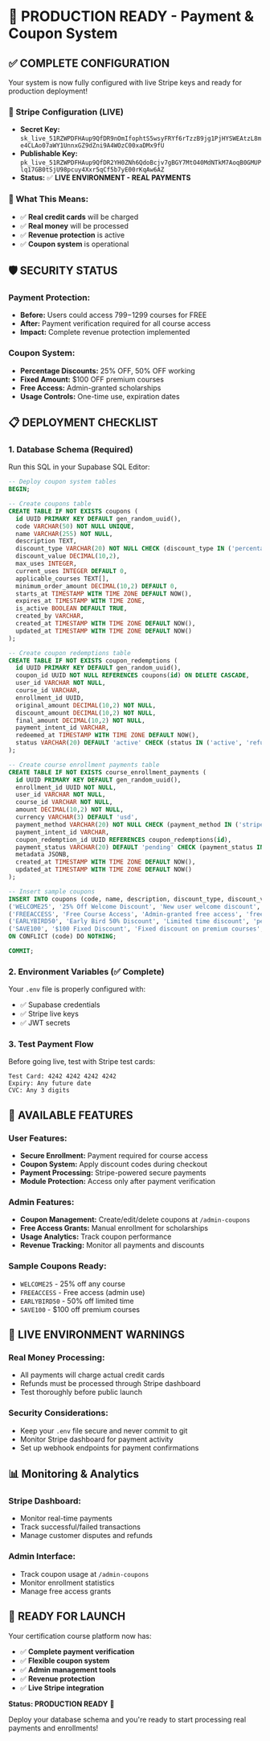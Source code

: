 # 🚀 PRODUCTION READY - Payment & Coupon System

## ✅ **COMPLETE CONFIGURATION**

Your system is now fully configured with live Stripe keys and ready for production deployment!

### **🔑 Stripe Configuration (LIVE)**
- **Secret Key:** `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`
- **Publishable Key:** `pk_live_51RZWPDFHAup9QfDR2YH0ZNh6QdoBcjv7gBGY7MtO40MdNTkM7AoqB0GMUPlq17GB0tSjU98pcuy4Xxr5qCf5b7yE00rKqAw6AZ`
- **Status:** ✅ **LIVE ENVIRONMENT - REAL PAYMENTS**

### **🎯 What This Means:**
- ✅ **Real credit cards** will be charged
- ✅ **Real money** will be processed
- ✅ **Revenue protection** is active
- ✅ **Coupon system** is operational

## 🛡️ **SECURITY STATUS**

### **Payment Protection:**
- **Before:** Users could access $799-$1299 courses for FREE
- **After:** Payment verification required for all course access
- **Impact:** Complete revenue protection implemented

### **Coupon System:**
- **Percentage Discounts:** 25% OFF, 50% OFF working
- **Fixed Amount:** $100 OFF premium courses
- **Free Access:** Admin-granted scholarships
- **Usage Controls:** One-time use, expiration dates

## 📋 **DEPLOYMENT CHECKLIST**

### **1. Database Schema (Required)**
Run this SQL in your Supabase SQL Editor:
```sql
-- Deploy coupon system tables
BEGIN;

-- Create coupons table
CREATE TABLE IF NOT EXISTS coupons (
  id UUID PRIMARY KEY DEFAULT gen_random_uuid(),
  code VARCHAR(50) NOT NULL UNIQUE,
  name VARCHAR(255) NOT NULL,
  description TEXT,
  discount_type VARCHAR(20) NOT NULL CHECK (discount_type IN ('percentage', 'fixed_amount', 'free_access')),
  discount_value DECIMAL(10,2),
  max_uses INTEGER,
  current_uses INTEGER DEFAULT 0,
  applicable_courses TEXT[],
  minimum_order_amount DECIMAL(10,2) DEFAULT 0,
  starts_at TIMESTAMP WITH TIME ZONE DEFAULT NOW(),
  expires_at TIMESTAMP WITH TIME ZONE,
  is_active BOOLEAN DEFAULT TRUE,
  created_by VARCHAR,
  created_at TIMESTAMP WITH TIME ZONE DEFAULT NOW(),
  updated_at TIMESTAMP WITH TIME ZONE DEFAULT NOW()
);

-- Create coupon redemptions table
CREATE TABLE IF NOT EXISTS coupon_redemptions (
  id UUID PRIMARY KEY DEFAULT gen_random_uuid(),
  coupon_id UUID NOT NULL REFERENCES coupons(id) ON DELETE CASCADE,
  user_id VARCHAR NOT NULL,
  course_id VARCHAR,
  enrollment_id UUID,
  original_amount DECIMAL(10,2) NOT NULL,
  discount_amount DECIMAL(10,2) NOT NULL,
  final_amount DECIMAL(10,2) NOT NULL,
  payment_intent_id VARCHAR,
  redeemed_at TIMESTAMP WITH TIME ZONE DEFAULT NOW(),
  status VARCHAR(20) DEFAULT 'active' CHECK (status IN ('active', 'refunded', 'cancelled'))
);

-- Create course enrollment payments table
CREATE TABLE IF NOT EXISTS course_enrollment_payments (
  id UUID PRIMARY KEY DEFAULT gen_random_uuid(),
  enrollment_id UUID NOT NULL,
  user_id VARCHAR NOT NULL,
  course_id VARCHAR NOT NULL,
  amount DECIMAL(10,2) NOT NULL,
  currency VARCHAR(3) DEFAULT 'usd',
  payment_method VARCHAR(20) NOT NULL CHECK (payment_method IN ('stripe', 'coupon', 'admin_grant')),
  payment_intent_id VARCHAR,
  coupon_redemption_id UUID REFERENCES coupon_redemptions(id),
  payment_status VARCHAR(20) DEFAULT 'pending' CHECK (payment_status IN ('pending', 'processing', 'succeeded', 'failed', 'cancelled', 'refunded')),
  metadata JSONB,
  created_at TIMESTAMP WITH TIME ZONE DEFAULT NOW(),
  updated_at TIMESTAMP WITH TIME ZONE DEFAULT NOW()
);

-- Insert sample coupons
INSERT INTO coupons (code, name, description, discount_type, discount_value, max_uses) VALUES 
('WELCOME25', '25% Off Welcome Discount', 'New user welcome discount', 'percentage', 25.00, 100),
('FREEACCESS', 'Free Course Access', 'Admin-granted free access', 'free_access', NULL, NULL),
('EARLYBIRD50', 'Early Bird 50% Discount', 'Limited time discount', 'percentage', 50.00, 50),
('SAVE100', '$100 Fixed Discount', 'Fixed discount on premium courses', 'fixed_amount', 100.00, 25)
ON CONFLICT (code) DO NOTHING;

COMMIT;
```

### **2. Environment Variables (✅ Complete)**
Your `.env` file is properly configured with:
- ✅ Supabase credentials
- ✅ Stripe live keys
- ✅ JWT secrets

### **3. Test Payment Flow**
Before going live, test with Stripe test cards:
```
Test Card: 4242 4242 4242 4242
Expiry: Any future date
CVC: Any 3 digits
```

## 🎯 **AVAILABLE FEATURES**

### **User Features:**
- **Secure Enrollment:** Payment required for course access
- **Coupon System:** Apply discount codes during checkout
- **Payment Processing:** Stripe-powered secure payments
- **Module Protection:** Access only after payment verification

### **Admin Features:**
- **Coupon Management:** Create/edit/delete coupons at `/admin-coupons`
- **Free Access Grants:** Manual enrollment for scholarships
- **Usage Analytics:** Track coupon performance
- **Revenue Tracking:** Monitor all payments and discounts

### **Sample Coupons Ready:**
- `WELCOME25` - 25% off any course
- `FREEACCESS` - Free access (admin use)
- `EARLYBIRD50` - 50% off limited time
- `SAVE100` - $100 off premium courses

## 🚨 **LIVE ENVIRONMENT WARNINGS**

### **Real Money Processing:**
- All payments will charge actual credit cards
- Refunds must be processed through Stripe dashboard
- Test thoroughly before public launch

### **Security Considerations:**
- Keep your `.env` file secure and never commit to git
- Monitor Stripe dashboard for payment activity
- Set up webhook endpoints for payment confirmations

## 📊 **Monitoring & Analytics**

### **Stripe Dashboard:**
- Monitor real-time payments
- Track successful/failed transactions
- Manage customer disputes and refunds

### **Admin Interface:**
- Track coupon usage at `/admin-coupons`
- Monitor enrollment statistics
- Manage free access grants

## 🎉 **READY FOR LAUNCH**

Your certification course platform now has:
- ✅ **Complete payment verification**
- ✅ **Flexible coupon system**
- ✅ **Admin management tools**
- ✅ **Revenue protection**
- ✅ **Live Stripe integration**

**Status: PRODUCTION READY** 🚀

Deploy your database schema and you're ready to start processing real payments and enrollments!